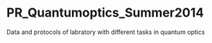 PR_Quantumoptics_Summer2014
===========================

Data and protocols of labratory with different tasks in quantum optics
